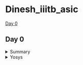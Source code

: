 # Dinesh_iiitb_asic


[Day 0](#day-0)







## Day 0

<details>
 <summary> Summary </summary>
	
I installed the needed tools.

</details>	
	
 <details>
 <summary> Yosys </summary>


 I installed Yosys using the following commands:
```bash
git clone https://github.com/YosysHQ/yosys.git
cd yosys-master 
sudo apt install make 
sudo apt-get install build-essential clang bison flex \
    libreadline-dev gawk tcl-dev libffi-dev git \
    graphviz xdot pkg-config python3 libboost-system-dev \
    libboost-python-dev libboost-filesystem-dev zlib1g-dev
make 
sudo make install
Below is the screenshot showing sucessful installation:
```![Screenshot from 2023-07-31 09-58-15](https://github.com/DINESHIIITB/Dinesh_iiitb_asic/assets/140998565/3bc5bc7d-3e10-4325-9d53-f5e19cfdfff5)

